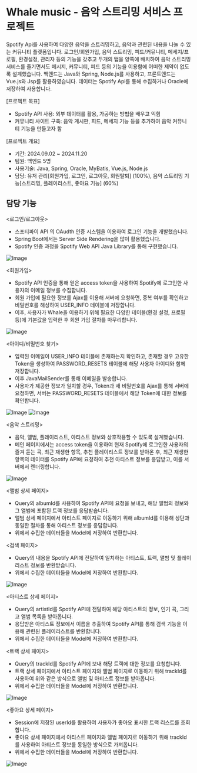 # Whale music - 음악 스트리밍 서비스 프로젝트

Spotify Api를 사용하여 다양한 음악을 스트리밍하고, 음악과 관련된 내용을 나눌 수 있는 커뮤니티 플랫폼입니다. 로그인/회원가입, 음악 스트리밍, 피드/커뮤니티, 메세지/프로필, 환경설정, 관리자 등의 기능을 갖추고 두개의 탭을 양쪽에 배치하여 음악 스트리밍 서비스를 즐기면서도 메시지, 커뮤니티, 피드 등의 기능을 이용함에 어떠한 제약이 없도록 설계했습니다. 백엔드는 Java와 Spring, Node.js를 사용하고, 프론트엔드는 Vue.js와 Jsp를 활용하였습니다. 데이터는 Spotify Api를 통해 수집하거나 Oracle에 저장하여 사용합니다.

[프로젝트 목표]
* Spotify API 사용: 외부 데이터를 활용, 가공하는 방법을 배우고 익힘
* 커뮤니티 사이트 구축: 음악 게시판, 피드, 메세지 기능 등을 추가하여 음악 커뮤니티 기능을 만들고자 함

[프로젝트 개요]
* 기간: 2024.09.02 ~ 2024.11.20
* 팀원: 백엔드 5명
* 사용기술: Java, Spring, Oracle, MyBatis, Vue.js, Node.js
* 담당: 유저 관리[회원가입, 로그인, 로그아웃, 회원탈퇴] (100%), 음악 스트리밍 기능[스트리밍, 플레이리스트, 좋아요 기능] (60%)

## 담당 기능
<로그인/로그아웃>
* 스포티파이 API 의 OAudth 인증 시스템을 이용하여 로그인 기능을 개발했습니다.
* Spring Boot에서는 Server Side Rendering을 많이 활용했습니다.
* Spotify 인증 과정을 Spotify Web API Java Library를 통해 구현했습니다.

![Image](https://github.com/user-attachments/assets/209d15f5-858a-4c43-916e-d1a8efe239d9)

<회원가입>
* Spotify API 인증을 통해 얻은 access token을 사용하여 Spotify에 로그인한 사용자의 이메일 정보를 수집합니다.
* 회원 가입에 필요한 정보를 Ajax를 이용해 서버에 요청하면, 중복 여부를 확인하고 비밀번호를 해싱하여 USER_INFO 테이블에 저장합니다.
* 이후, 사용자가 Whale을 이용하기 위해 필요한 다양한 테이블(환경 설정, 프로필 등)에 기본값을 입력한 후 회원 가입 절차를 마무리합니다.

![Image](https://github.com/user-attachments/assets/9ddaa30a-47cf-4487-84ef-822dcecd324b)

<아이디/비밀번호 찾기>
* 입력된 이메일이 USER_INFO 테이블에 존재하는지 확인하고, 존재할 경우 고유한 Token을 생성하여 PASSWORD_RESETS 테이블에 해당 사용자 아이디와 함께 저장합니다.
* 이후 JavaMailSender를 통해 이메일을 발송합니다.
* 사용자가 제공한 정보가 일치할 경우, Token과 새 비밀번호를 Ajax를 통해 서버에 요청하면, 서버는 PASSWORD_RESETS 테이블에서 해당 Token에 대한 정보를 확인합니다.

![Image](https://github.com/user-attachments/assets/6a155eed-bcdb-4e49-90b4-30160dd02d46)
![Image](https://github.com/user-attachments/assets/03b2af89-1615-46b2-bb91-59f74882282a)

<음악 스트리밍>
* 음악, 앨범, 플레이리스트, 아티스트 정보와 상호작용할 수 있도록 설계했습니다.
* 메인 페이지에서는 access token을 이용하여 현재 Spotify에 로그인한 사용자의 즐겨 듣는 곡, 최근 재생한 항목, 추천 플레이리스트 정보를 받아온 후, 최근 재생한 항목의 데이터를 Spotify API에 요청하여 추천 아티스트 정보를 응답받고, 이를 서버에서 렌더링합니다.

![Image](https://github.com/user-attachments/assets/29a2654c-b115-4227-92f2-cfa86988bdeb)

<앨범 상세 페이지>
* Query의 albumId를 사용하여 Spotify API에 요청을 보내고, 해당 앨범의 정보와 그 앨범에 포함된 트랙 정보를 응답받습니다.
* 앨범 상세 페이지에서 아티스트 페이지로 이동하기 위해 albumId를 이용해 상단과 동일한 절차를 통해 아티스트 정보를 응답합니다.
* 위에서 수집한 데이터들을 Model에 저장하여 반환합니다.

<검색 페이지>
* Query의 내용을 Spotify API에 전달하여 일치하는 아티스트, 트랙, 앨범 및 플레이리스트 정보를 반환받습니다.
* 위에서 수집한 데이터들을 Model에 저장하여 반환합니다.

![Image](https://github.com/user-attachments/assets/dab9532a-23f1-4e4c-850d-fab4f9d8de91)

<아티스트 상세 페이지>
* Query의 artistId를 Spotify API에 전달하여 해당 아티스트의 정보, 인기 곡, 그리고 앨범 목록을 받아옵니다.
* 응답받은 아티스트 정보에서 이름을 추출하여 Spotify API를 통해 검색 기능을 이용해 관련된 플레이리스트를 반환합니다.
* 위에서 수집한 데이터들을 Model에 저장하여 반환합니다.

<트랙 상세 페이지>
* Query의 trackId를 Spotify API에 보내 해당 트랙에 대한 정보를 요청합니다.
* 트랙 상세 페이지에서 아티스트 페이지와 앨범 페이지로 이동하기 위해 trackId를 사용하여 위와 같은 방식으로 앨범 및 아티스트 정보를 받아옵니다.
* 위에서 수집한 데이터들을 Model에 저장하여 반환합니다.

![Image](https://github.com/user-attachments/assets/95191efc-d65f-42fd-96b0-fd958c2f51ea)

<좋아요 상세 페이지>
* Session에 저장된 userId를 활용하여 사용자가 좋아요 표시한 트랙 리스트를 조회합니다.
* 좋아요 상세 페이지에서 아티스트 페이지와 앨범 페이지로 이동하기 위해 trackId를 사용하여 아티스트 정보를 동일한 방식으로 가져옵니다.
* 위에서 수집한 데이터들을 Model에 저장하여 반환합니다.

![Image](https://github.com/user-attachments/assets/ecc03cf5-7384-4975-8355-176b31b48d21)
